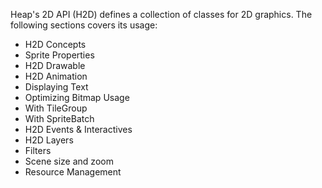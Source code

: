 Heap's 2D API (H2D) defines a collection of classes for 2D graphics. The following sections covers its usage:
   
* H2D Concepts
* Sprite Properties
* H2D Drawable
* H2D Animation
* Displaying Text
* Optimizing Bitmap Usage
 * With TileGroup
 * With SpriteBatch
* H2D Events & Interactives
* H2D Layers
* Filters
* Scene size and zoom
* Resource Management